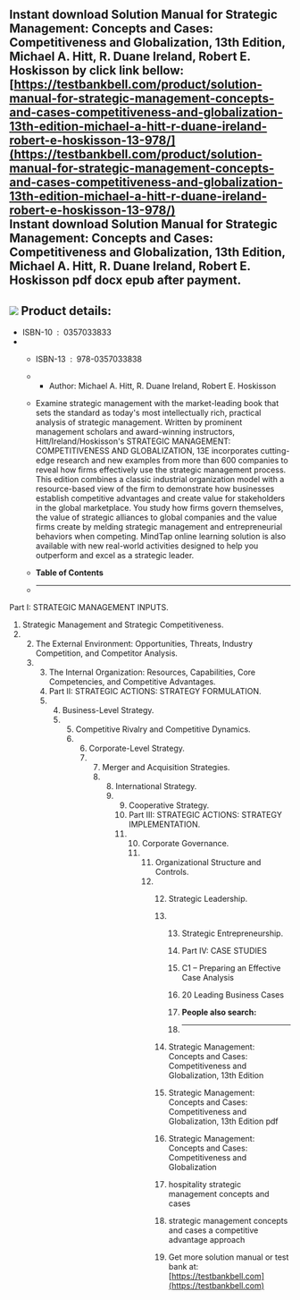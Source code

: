 Instant download **Solution Manual for Strategic Management: Concepts and Cases: Competitiveness and Globalization, 13th Edition, Michael A. Hitt, R. Duane Ireland, Robert E. Hoskisson** by click link bellow:  
[https://testbankbell.com/product/solution-manual-for-strategic-management-concepts-and-cases-competitiveness-and-globalization-13th-edition-michael-a-hitt-r-duane-ireland-robert-e-hoskisson-13-978/](https://testbankbell.com/product/solution-manual-for-strategic-management-concepts-and-cases-competitiveness-and-globalization-13th-edition-michael-a-hitt-r-duane-ireland-robert-e-hoskisson-13-978/)  
**Instant download Solution Manual for Strategic Management: Concepts and Cases: Competitiveness and Globalization, 13th Edition, Michael A. Hitt, R. Duane Ireland, Robert E. Hoskisson pdf docx epub after payment.**
-----------------------------------------------------------------------------------------------------------------------------------------------------------------------------------------------------------------------


![](https://testbankbell.com/wp-content/uploads/2023/05/9780357033838_SolutionManual.jpg)
**Product details:**
--------------------


* ISBN-10 ‏ : ‎ 0357033833
* * ISBN-13 ‏ : ‎ 978-0357033838
  * * Author: Michael A. Hitt, R. Duane Ireland, Robert E. Hoskisson
   
  * Examine strategic management with the market-leading book that sets the standard as today's most intellectually rich, practical analysis of strategic management. Written by prominent management scholars and award-winning instructors, Hitt/Ireland/Hoskisson's STRATEGIC MANAGEMENT: COMPETITIVENESS AND GLOBALIZATION, 13E incorporates cutting-edge research and new examples from more than 600 companies to reveal how firms effectively use the strategic management process. This edition combines a classic industrial organization model with a resource-based view of the firm to demonstrate how businesses establish competitive advantages and create value for stakeholders in the global marketplace. You study how firms govern themselves, the value of strategic alliances to global companies and the value firms create by melding strategic management and entrepreneurial behaviors when competing. MindTap online learning solution is also available with new real-world activities designed to help you outperform and excel as a strategic leader.
  * **Table of Contents**
  * ---------------------
 
Part I: STRATEGIC MANAGEMENT INPUTS.
1. Strategic Management and Strategic Competitiveness.
2. 2. The External Environment: Opportunities, Threats, Industry Competition, and Competitor Analysis.
   3. 3. The Internal Organization: Resources, Capabilities, Core Competencies, and Competitive Advantages.
      4. Part II: STRATEGIC ACTIONS: STRATEGY FORMULATION.
      5. 4. Business-Level Strategy.
         5. 5. Competitive Rivalry and Competitive Dynamics.
            6. 6. Corporate-Level Strategy.
               7. 7. Merger and Acquisition Strategies.
                  8. 8. International Strategy.
                     9. 9. Cooperative Strategy.
                        10. Part III: STRATEGIC ACTIONS: STRATEGY IMPLEMENTATION.
                        11. 10. Corporate Governance.
                            11. 11. Organizational Structure and Controls.
                                12. 12. Strategic Leadership.
                                    13. 13. Strategic Entrepreneurship.
                                        14. Part IV: CASE STUDIES
                                        15. C1 – Preparing an Effective Case Analysis
                                        16. 20 Leading Business Cases
                                       
                                        17. **People also search:**
                                        18. -----------------------
                                       
                                    14. Strategic Management: Concepts and Cases: Competitiveness and Globalization, 13th Edition
                                    15. Strategic Management: Concepts and Cases: Competitiveness and Globalization, 13th Edition pdf
                                    16. Strategic Management: Concepts and Cases: Competitiveness and Globalization
                                    17. hospitality strategic management concepts and cases
                                    18. strategic management concepts and cases a competitive advantage approach
                                    19.  Get more solution manual or test bank at: [https://testbankbell.com](https://testbankbell.com)
